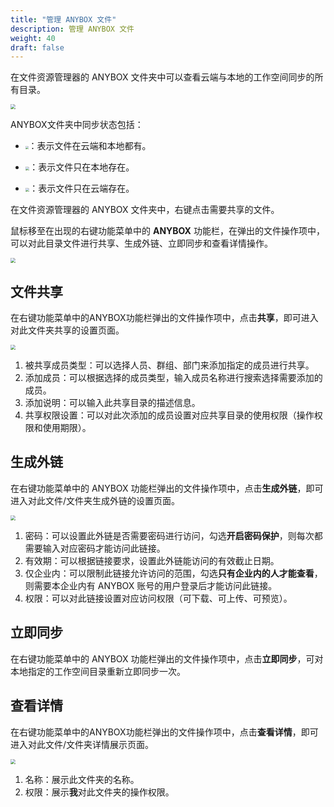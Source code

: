 ```yaml
---
title: "管理 ANYBOX 文件"
description: 管理 ANYBOX 文件
weight: 40
draft: false
---
```


在文件资源管理器的 ANYBOX 文件夹中可以查看云端与本地的工作空间同步的所有目录。

<img src="../../../_images/win_user03.png" style="zoom:50%;" />

ANYBOX文件夹中同步状态包括：

- <img src="../../../_images/win_user04.png" style="zoom:30%;" />：表示文件在云端和本地都有。

- <img src="../../../_images/win_user05.png" style="zoom:40%;" />：表示文件只在本地存在。
- <img src="../../../_images/win_user06.png" style="zoom:40%;" />：表示文件只在云端存在。

在文件资源管理器的 ANYBOX 文件夹中，右键点击需要共享的文件。

鼠标移至在出现的右键功能菜单中的 **ANYBOX** 功能栏，在弹出的文件操作项中，可以对此目录文件进行共享、生成外链、立即同步和查看详情操作。

<img src="../../../_images/win_user07.png" style="zoom:50%;" />

## 文件共享

在右键功能菜单中的ANYBOX功能栏弹出的文件操作项中，点击**共享**，即可进入对此文件夹共享的设置页面。

<img src="../../../_images/win_user08.png" style="zoom:50%;" />

1. 被共享成员类型：可以选择人员、群组、部门来添加指定的成员进行共享。
2. 添加成员：可以根据选择的成员类型，输⼊成员名称进行搜索选择需要添加的成员。
3. 添加说明：可以输入此共享目录的描述信息。
4. 共享权限设置：可以对此次添加的成员设置对应共享目录的使用权限（操作权限和使用期限）。

## 生成外链

在右键功能菜单中的 ANYBOX 功能栏弹出的文件操作项中，点击**生成外链**，即可进入对此文件/文件夹生成外链的设置页面。

<img src="../../../_images/win_user09.png" style="zoom:50%;" />

1. 密码：可以设置此外链是否需要密码进行访问，勾选**开启密码保护**，则每次都需要输入对应密码才能访问此链接。
2. 有效期：可以根据链接要求，设置此外链能访问的有效截止日期。
3. 仅企业内：可以限制此链接允许访问的范围，勾选**只有企业内的人才能查看**，则需要本企业内有 ANYBOX 账号的用户登录后才能访问此链接。
4. 权限：可以对此链接设置对应访问权限（可下载、可上传、可预览）。

## 立即同步

在右键功能菜单中的 ANYBOX 功能栏弹出的文件操作项中，点击**立即同步**，可对本地指定的工作空间目录重新立即同步一次。

## 查看详情

在右键功能菜单中的ANYBOX功能栏弹出的文件操作项中，点击**查看详情**，即可进入对此文件/文件夹详情展示页面。

<img src="../../../_images/win_user10.png" style="zoom:50%;" />

1. 名称：展示此文件夹的名称。
2. 权限：展示**我**对此文件夹的操作权限。
